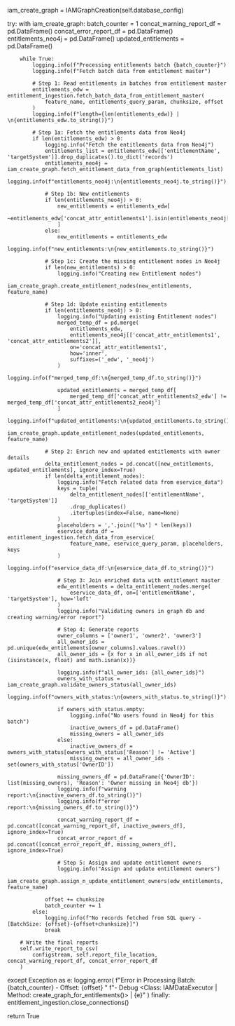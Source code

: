 iam_create_graph = IAMGraphCreation(self.database_config)

try:
    with iam_create_graph:
        batch_counter = 1
        concat_warning_report_df = pd.DataFrame()
        concat_error_report_df = pd.DataFrame()
        entitlements_neo4j = pd.DataFrame()
        updated_entitlements = pd.DataFrame()

        while True:
            logging.info(f"Processing entitlements batch {batch_counter}")
            logging.info(f"Fetch batch data from entitlement master")

            # Step 1: Read entitlements in batches from entitlement master
            entitlements_edw = entitlement_ingestion.fetch_batch_data_from_entitlement_master(
                feature_name, entitlements_query_param, chunksize, offset
            )
            logging.info(f"length={len(entitlements_edw)} | \n{entitlements_edw.to_string()}")

            # Step 1a: Fetch the entitlements data from Neo4j
            if len(entitlements_edw) > 0:
                logging.info("Fetch the entitlements data from Neo4j")
                entitlements_list = entitlements_edw[['entitlementName', 'targetSystem']].drop_duplicates().to_dict('records')
                entitlements_neo4j = iam_create_graph.fetch_entitlement_data_from_graph(entitlements_list)
                logging.info(f"entitlements_neo4j:\n{entitlements_neo4j.to_string()}")

                # Step 1b: New entitlements
                if len(entitlements_neo4j) > 0:
                    new_entitlements = entitlements_edw[
                        ~entitlements_edw['concat_attr_entitlements1'].isin(entitlements_neo4j['concat_attr_entitlements1'])
                    ]
                else:
                    new_entitlements = entitlements_edw
                logging.info(f"new_entitlements:\n{new_entitlements.to_string()}")

                # Step 1c: Create the missing entitlement nodes in Neo4j
                if len(new_entitlements) > 0:
                    logging.info("Creating new Entitlement nodes")
                    iam_create_graph.create_entitlement_nodes(new_entitlements, feature_name)

                # Step 1d: Update existing entitlements
                if len(entitlements_neo4j) > 0:
                    logging.info("Updating existing Entitlement nodes")
                    merged_temp_df = pd.merge(
                        entitlements_edw,
                        entitlements_neo4j[['concat_attr_entitlements1', 'concat_attr_entitlements2']],
                        on='concat_attr_entitlements1',
                        how='inner',
                        suffixes=('_edw', '_neo4j')
                    )
                    logging.info(f"merged_temp_df:\n{merged_temp_df.to_string()}")

                    updated_entitlements = merged_temp_df[
                        merged_temp_df['concat_attr_entitlements2_edw'] != merged_temp_df['concat_attr_entitlements2_neo4j']
                    ]
                    logging.info(f"updated_entitlements:\n{updated_entitlements.to_string()}")
                    iam_create_graph.update_entitlement_nodes(updated_entitlements, feature_name)

                # Step 2: Enrich new and updated entitlements with owner details
                delta_entitlement_nodes = pd.concat([new_entitlements, updated_entitlements], ignore_index=True)
                if len(delta_entitlement_nodes):
                    logging.info("Fetch related data from eservice_data")
                    keys = tuple(
                        delta_entitlement_nodes[['entitlementName', 'targetSystem']]
                        .drop_duplicates()
                        .itertuples(index=False, name=None)
                    )
                    placeholders = ','.join(['%s'] * len(keys))
                    eservice_data_df = entitlement_ingestion.fetch_data_from_eservice(
                        feature_name, eservice_query_param, placeholders, keys
                    )
                    logging.info(f"eservice_data_df:\n{eservice_data_df.to_string()}")

                    # Step 3: Join enriched data with entitlement master
                    edw_entitlements = delta_entitlement_nodes.merge(
                        eservice_data_df, on=['entitlementName', 'targetSystem'], how='left'
                    )
                    logging.info("Validating owners in graph db and creating warning/error report")

                    # Step 4: Generate reports
                    owner_columns = ['owner1', 'owner2', 'owner3']
                    all_owner_ids = pd.unique(edw_entitlements[owner_columns].values.ravel())
                    all_owner_ids = {x for x in all_owner_ids if not (isinstance(x, float) and math.isnan(x))}

                    logging.info(f"all_owner_ids: {all_owner_ids}")
                    owners_with_status = iam_create_graph.validate_owners_status(all_owner_ids)
                    logging.info(f"owners_with_status:\n{owners_with_status.to_string()}")

                    if owners_with_status.empty:
                        logging.info("No users found in Neo4j for this batch")
                        inactive_owners_df = pd.DataFrame()
                        missing_owners = all_owner_ids
                    else:
                        inactive_owners_df = owners_with_status[owners_with_status['Reason'] != 'Active']
                        missing_owners = all_owner_ids - set(owners_with_status['OwnerID'])

                    missing_owners_df = pd.DataFrame({'OwnerID': list(missing_owners), 'Reason': 'Owner missing in Neo4j db'})
                    logging.info(f"warning report:\n{inactive_owners_df.to_string()}")
                    logging.info(f"error report:\n{missing_owners_df.to_string()}")

                    concat_warning_report_df = pd.concat([concat_warning_report_df, inactive_owners_df], ignore_index=True)
                    concat_error_report_df = pd.concat([concat_error_report_df, missing_owners_df], ignore_index=True)

                    # Step 5: Assign and update entitlement owners
                    logging.info("Assign and update entitlement owners")
                    iam_create_graph.assign_n_update_entitlement_owners(edw_entitlements, feature_name)

                offset += chunksize
                batch_counter += 1
            else:
                logging.info(f"No records fetched from SQL query - [BatchSize: {offset}-{offset+chunksize}]")
                break

        # Write the final reports
        self.write_report_to_csv(
            configstream, self.report_file_location, concat_warning_report_df, concat_error_report_df
        )

except Exception as e:
    logging.error(
        f"Error in Processing Batch: {batch_counter} - Offset: {offset} "
        f"- Debug <Class: IAMDataExecutor | Method: create_graph_for_entitlements()> | {e}"
    )
finally:
    entitlement_ingestion.close_connections()

return True
